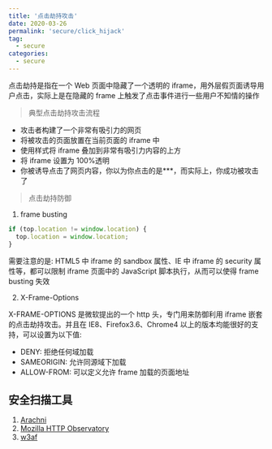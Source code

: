 ```yaml
---
title: '点击劫持攻击'
date: 2020-03-26
permalink: 'secure/click_hijack'
tag:
  - secure
categories:
  - secure
---
```


点击劫持是指在一个 Web 页面中隐藏了一个透明的 iframe，用外层假页面诱导用户点击，实际上是在隐藏的 frame 上触发了点击事件进行一些用户不知情的操作

> 典型点击劫持攻击流程

- 攻击者构建了一个非常有吸引力的网页
- 将被攻击的页面放置在当前页面的 iframe 中
- 使用样式将 iframe 叠加到非常有吸引力内容的上方
- 将 iframe 设置为 100%透明
- 你被诱导点击了网页内容，你以为你点击的是\*\*\*，而实际上，你成功被攻击了

> 点击劫持防御

1. frame busting

```js
if (top.location != window.location) {
  top.location = window.location;
}
```

需要注意的是: HTML5 中 iframe 的 sandbox 属性、IE 中 iframe 的 security 属性等，都可以限制 iframe 页面中的 JavaScript 脚本执行，从而可以使得 frame busting 失效

2. X-Frame-Options

X-FRAME-OPTIONS 是微软提出的一个 http 头，专门用来防御利用 iframe 嵌套的点击劫持攻击。并且在 IE8、Firefox3.6、Chrome4 以上的版本均能很好的支持，可以设置为以下值:

- DENY: 拒绝任何域加载
- SAMEORIGIN: 允许同源域下加载
- ALLOW-FROM: 可以定义允许 frame 加载的页面地址

## 安全扫描工具

1. [Arachni](https://github.com/Arachni/arachni)
2. [Mozilla HTTP Observatory](https://github.com/mozilla/http-observatory/)
3. [w3af](https://github.com/andresriancho/w3af)
